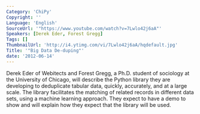 ```yaml
---
Category: 'ChiPy'
Copyright: ''
Language: 'English'
SourceUrl: '"https://www.youtube.com/watch?v=7Lwlo42j6aA"'
Speakers: [Derek Eder, Forest Gregg]
Tags: []
ThumbnailUrl: 'http://i4.ytimg.com/vi/7Lwlo42j6aA/hqdefault.jpg'
Title: '"Big Data De-duping"'
date: '2012-06-14'
---
```

Derek Eder of Webitects and Forest Gregg, a Ph.D. student of sociology at the
University of Chicago, will describe the Python library they are developing to
deduplicate tabular data, quickly, accurately, and at a large scale. The
library facilitates the matching of related records in different data sets,
using a machine learning approach. They expect to have a demo to show and will
explain how they expect that the library will be used.

